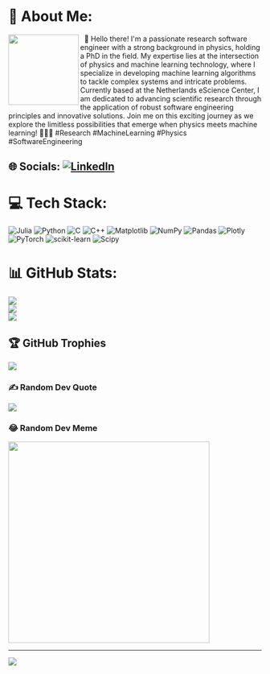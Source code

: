 # 💫 About Me:

<img align="left" width="140" height="140" src="https://github.com/SCiarella/SCiarella/assets/58949181/ef0a538c-e68a-4983-ac09-53d94e31a328" >
&nbsp; 👋 Hello there! I'm a passionate research software engineer with a strong background in physics, holding a PhD in the field. My expertise lies at the intersection of physics and machine learning technology, where I specialize in developing machine learning algorithms to tackle complex systems and intricate problems. Currently based at the Netherlands eScience Center, I am dedicated to advancing scientific research through the application of robust software engineering principles and innovative solutions. Join me on this exciting journey as we explore the limitless possibilities that emerge when physics meets machine learning! 
🚀🚀🚀 #Research #MachineLearning #Physics #SoftwareEngineering

## 🌐 Socials: [![LinkedIn](https://img.shields.io/badge/LinkedIn-%230077B5.svg?logo=linkedin&logoColor=white)](https://www.linkedin.com/in/simone-ciarella-phd-485790170/)
# 💻 Tech Stack:
![Julia](https://img.shields.io/badge/-Julia-9558B2?style=for-the-badge&logo=julia&logoColor=white) ![Python](https://img.shields.io/badge/python-3670A0?style=for-the-badge&logo=python&logoColor=ffdd54) ![C](https://img.shields.io/badge/c-%2300599C.svg?style=for-the-badge&logo=c&logoColor=white) ![C++](https://img.shields.io/badge/c++-%2300599C.svg?style=for-the-badge&logo=c%2B%2B&logoColor=white) ![Matplotlib](https://img.shields.io/badge/Matplotlib-%23ffffff.svg?style=for-the-badge&logo=Matplotlib&logoColor=black) ![NumPy](https://img.shields.io/badge/numpy-%23013243.svg?style=for-the-badge&logo=numpy&logoColor=white) ![Pandas](https://img.shields.io/badge/pandas-%23150458.svg?style=for-the-badge&logo=pandas&logoColor=white) ![Plotly](https://img.shields.io/badge/Plotly-%233F4F75.svg?style=for-the-badge&logo=plotly&logoColor=white) ![PyTorch](https://img.shields.io/badge/PyTorch-%23EE4C2C.svg?style=for-the-badge&logo=PyTorch&logoColor=white) ![scikit-learn](https://img.shields.io/badge/scikit--learn-%23F7931E.svg?style=for-the-badge&logo=scikit-learn&logoColor=white) ![Scipy](https://img.shields.io/badge/SciPy-%230C55A5.svg?style=for-the-badge&logo=scipy&logoColor=%white)
# 📊 GitHub Stats:
![](https://github-readme-stats.vercel.app/api/top-langs/?username=SCiarella&theme=dark&hide_border=false&include_all_commits=false&count_private=false&layout=compact)<br/> 
![](https://github-readme-stats.vercel.app/api?username=SCiarella&theme=dark&hide_border=false&include_all_commits=false&count_private=false)<br/>
![](https://github-readme-streak-stats.herokuapp.com/?user=SCiarella&theme=dark&hide_border=false)<br/>

## 🏆 GitHub Trophies
![](https://github-profile-trophy.vercel.app/?username=SCiarella&theme=gruvbox&no-frame=false&no-bg=false&margin-w=4)

### ✍️ Random Dev Quote
![](https://quotes-github-readme.vercel.app/api?type=horizontal&theme=radical)

### 😂 Random Dev Meme
<img src='https://randommeme-five.vercel.app/' style="height: 400px;"/>

---
[![](https://visitcount.itsvg.in/api?id=SCiarella&icon=0&color=0)](https://visitcount.itsvg.in)
